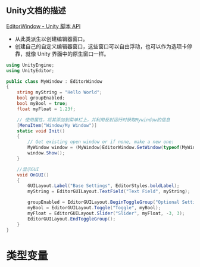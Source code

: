 ## Unity文档的描述
[EditorWindow - Unity 脚本 API](https://docs.unity.cn/cn/2021.3/ScriptReference/EditorWindow.html)
+ 从此类派生以创建编辑器窗口。
+ 创建自己的自定义编辑器窗口，这些窗口可以自由浮动，也可以作为选项卡停靠，就像 Unity 界面中的原生窗口一样。
```c# 
using UnityEngine;
using UnityEditor;

public class MyWindow : EditorWindow
{
	string myString = "Hello World";
	bool groupEnabled;
	bool myBool = true;
	float myFloat = 1.23f;

	// 使用属性，将其添加到菜单栏上，并利用反射运行时获取Mywindow的信息
	[MenuItem("Window/My Window")]
	static void Init()
	{
		// Get existing open window or if none, make a new one:
		MyWindow window = (MyWindow)EditorWindow.GetWindow(typeof(MyWindow));
		window.Show();
	}

	//显示GUI
	void OnGUI()
	{
		GUILayout.Label("Base Settings", EditorStyles.boldLabel);
		myString = EditorGUILayout.TextField("Text Field", myString);

		groupEnabled = EditorGUILayout.BeginToggleGroup("Optional Settings", groupEnabled);
		myBool = EditorGUILayout.Toggle("Toggle", myBool);
		myFloat = EditorGUILayout.Slider("Slider", myFloat, -3, 3);
		EditorGUILayout.EndToggleGroup();
	}
}
```
# 类型变量
```c++

```